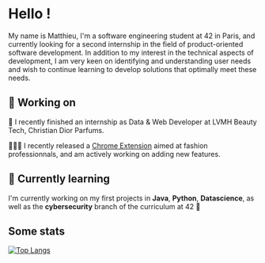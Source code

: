 <!--
**n1kito/n1kito** is a ✨ _special_ ✨ repository because its `README.md` (this file) appears on your GitHub profile.

Here are some ideas to get you started:

- 🔭 I’m currently working on ...
- 🌱 I’m currently learning ...
- 👯 I’m looking to collaborate on ...
- 🤔 I’m looking for help with ...
- 💬 Ask me about ...
- 📫 How to reach me: ...
- 😄 Pronouns: ...
- ⚡ Fun fact: ...
-->

# Hello !

My name is Matthieu, I'm a software engineering student at 42 in Paris, and currently looking for a second internship in the field of product-oriented software development. In addition to my interest in the technical aspects of development, I am very keen on identifying and understanding user needs and wish to continue learning to develop solutions that optimally meet these needs.

## 🔭 Working on

💼 I recently finished an internship as Data & Web Developer at LVMH Beauty Tech, Christian Dior Parfums.

👨🏻‍💻 I recently released a [Chrome Extension](https://chrome.google.com/webstore/detail/runway-downloader/phjakjnniknfkoaiihgabnpclaejodkp) aimed at fashion professionnals, and am actively working on adding new features.

## 🌱 Currently learning

I'm currently working on my first projects in **Java**, **Python**, **Datascience**, as well as the **cybersecurity** branch of the curriculum at 42 🔐

## Some stats

[![Top Langs](https://github-readme-stats.vercel.app/api/top-langs/?username=n1kito)](https://github.com/anuraghazra/github-readme-stats)

